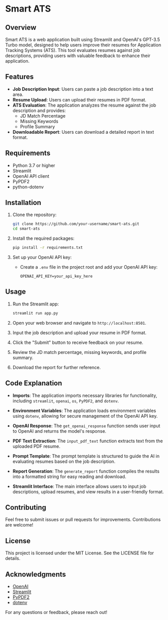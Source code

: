 # Smart ATS

## Overview

Smart ATS is a web application built using Streamlit and OpenAI's GPT-3.5 Turbo model, designed to help users improve their resumes for Application Tracking Systems (ATS). This tool evaluates resumes against job descriptions, providing users with valuable feedback to enhance their application.

## Features

- **Job Description Input**: Users can paste a job description into a text area.
- **Resume Upload**: Users can upload their resumes in PDF format.
- **ATS Evaluation**: The application analyzes the resume against the job description and provides:
  - JD Match Percentage
  - Missing Keywords
  - Profile Summary
- **Downloadable Report**: Users can download a detailed report in text format.

## Requirements

- Python 3.7 or higher
- Streamlit
- OpenAI API client
- PyPDF2
- python-dotenv

## Installation

1. Clone the repository:
   ```bash
   git clone https://github.com/your-username/smart-ats.git
   cd smart-ats
   ```

2. Install the required packages:
   ```bash
   pip install -r requirements.txt
   ```

3. Set up your OpenAI API key:
   - Create a `.env` file in the project root and add your OpenAI API key:
     ```
     OPENAI_API_KEY=your_api_key_here
     ```

## Usage

1. Run the Streamlit app:
   ```bash
   streamlit run app.py
   ```

2. Open your web browser and navigate to `http://localhost:8501`.

3. Input the job description and upload your resume in PDF format.

4. Click the "Submit" button to receive feedback on your resume.

5. Review the JD match percentage, missing keywords, and profile summary.

6. Download the report for further reference.

## Code Explanation

- **Imports**: The application imports necessary libraries for functionality, including `streamlit`, `openai`, `os`, `PyPDF2`, and `dotenv`.

- **Environment Variables**: The application loads environment variables using `dotenv`, allowing for secure management of the OpenAI API key.

- **OpenAI Response**: The `get_openai_response` function sends user input to OpenAI and returns the model's response.

- **PDF Text Extraction**: The `input_pdf_text` function extracts text from the uploaded PDF resume.

- **Prompt Template**: The prompt template is structured to guide the AI in evaluating resumes based on the job description.

- **Report Generation**: The `generate_report` function compiles the results into a formatted string for easy reading and download.

- **Streamlit Interface**: The main interface allows users to input job descriptions, upload resumes, and view results in a user-friendly format.

## Contributing

Feel free to submit issues or pull requests for improvements. Contributions are welcome!

## License

This project is licensed under the MIT License. See the LICENSE file for details.

## Acknowledgments

- [OpenAI](https://openai.com/)
- [Streamlit](https://streamlit.io/)
- [PyPDF2](https://pypi.org/project/PyPDF2/)
- [dotenv](https://pypi.org/project/python-dotenv/)

For any questions or feedback, please reach out!
